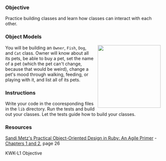 ### Objective

Practice building classes and learn how classes can interact with each other.

### Object Models

<img src="https://after-school-assets.s3.amazonaws.com/dog-fall.gif" width="200px" align="right" hspace="10">

You will be building an `Owner`, `Fish`, `Dog`, and `Cat` class. Owner will know
about all its pets, be able to buy a pet, set the name of a pet (which the pet
can't change, because that would be weird), change a pet's mood through walking,
feeding, or playing with it, and list all of its pets.

### Instructions

Write your code in the cooresponding files in the `lib` directory. Run the tests
and build out your classes. Let the tests guide how to build your classes.

### Resources

[Sandi Metz's Practical Object-Oriented Design in Ruby: An Agile Primer](http://books.flatironschool.com/books/102) - [Chapters 1 and 2](http://books.flatironschool.com/books/102?page=48), page 26

<p data-visibility='hidden'>KWK-L1 Objective</p>
